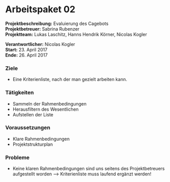 # Arbeitspaket 02
**Projektbeschreibung:** Evaluierung des Cagebots  
**Projektbetreuer:** Sabrina Rubenzer  
**Projektteam:** Lukas Laschitz, Hanns Hendrik Körner, Nicolas Kogler  

**Verantwortlicher:** Nicolas Kogler  
**Start:** 23. April 2017  
**Ende:** 26. April 2017

### Ziele
- Eine Kriterienliste, nach der man gezielt arbeiten kann.

### Tätigkeiten
- Sammeln der Rahmenbedingungen
- Herausfiltern des Wesentlichen
- Aufstellen der Liste

### Voraussetzungen
- Klare Rahmenbedingungen
- Projektstrukturplan

### Probleme
- Keine klaren Rahmenbedingungen sind uns seitens des Projektbetreuers  
aufgestellt worden --> Kriterienliste muss laufend ergänzt werden!
